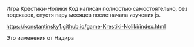 Игра Крестики-Нолики
Код написан полностью самостоятельно, без подсказок, спустя пару месяцев после начала изучения js.

https://konstantinsky1.github.io/game-Krestiki-Noliki/index.html


Это изменения от Надира
